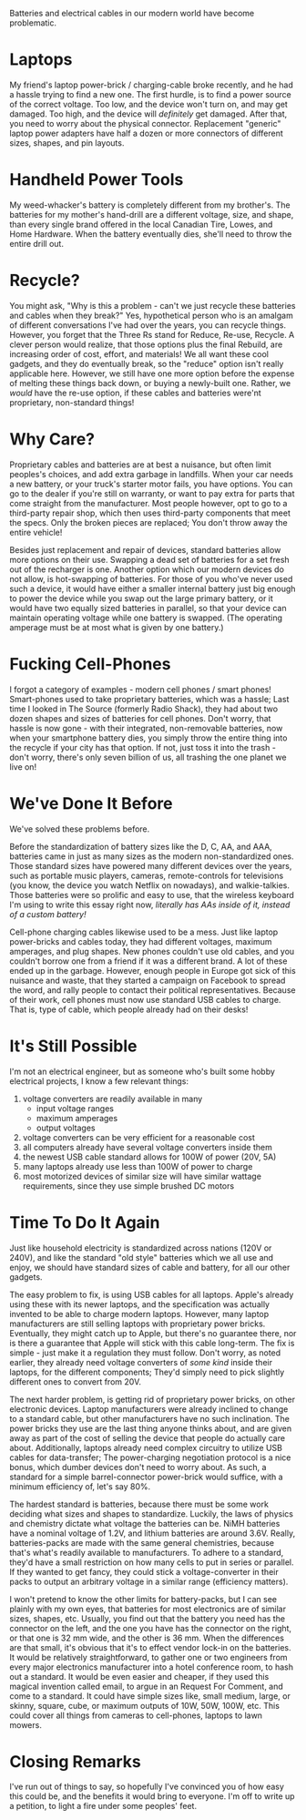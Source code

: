 Batteries and electrical cables in our modern world have become problematic.

# Laptops
My friend's laptop power-brick / charging-cable broke recently, and he had
a hassle trying to find a new one.
The first hurdle, is to find a power source of the correct voltage.
Too low, and the device won't turn on, and may get damaged.
Too high, and the device will *definitely* get damaged.
After that, you need to worry about the physical connector.
Replacement "generic" laptop power adapters have half a dozen or more
connectors of different sizes, shapes, and pin layouts.

# Handheld Power Tools
My weed-whacker's battery is completely different from my brother's.
The batteries for my mother's hand-drill are a different voltage,
size, and shape, than every single brand offered in the local Canadian Tire,
Lowes, and Home Hardware.
When the battery eventually dies, she'll need to throw the entire drill out.

# Recycle?
You might ask, "Why is this a problem - can't we just recycle these batteries and cables
when they break?"
Yes, hypothetical person who is an amalgam of different conversations I've had
over the years, you can recycle things.
However, you forget that the Three Rs stand for Reduce, Re-use, Recycle.
A clever person would realize, that those options plus the final Rebuild,
are increasing order of cost, effort, and materials!
We all want these cool gadgets, and they do eventually break,
so the "reduce" option isn't really applicable here.
However, we still have one more option before the expense of melting these
things back down, or buying a newly-built one.
Rather, we *would* have the re-use option, if these cables and batteries
were'nt proprietary, non-standard things!

# Why Care?
Proprietary cables and batteries are at best a nuisance,
but often limit peoples's choices, and add extra garbage in landfills.
When your car needs a new battery, or your truck's starter motor fails,
you have options.
You can go to the dealer if you're still on warranty, or want to pay extra
for parts that come straight from the manufacturer.
Most people however, opt to go to a third-party repair shop, which
then uses third-party components that meet the specs.
Only the broken pieces are replaced; You don't throw away the entire vehicle!

Besides just replacement and repair of devices,
standard batteries allow more options on their use.
Swapping a dead set of batteries for a set fresh out of the recharger is one.
Another option which our modern devices do not allow, is hot-swapping
of batteries.
For those of you who've never used such a device, it would have either
a smaller internal battery just big enough to power the device while
you swap out the large primary battery,
or it would have two equally sized batteries in parallel, so that
your device can maintain operating voltage while one battery is swapped.
(The operating amperage must be at most what is given by one battery.)

# Fucking Cell-Phones
I forgot a category of examples - modern cell phones / smart phones!
Smart-phones used to take proprietary batteries, which was a hassle;
Last time I looked in The Source (formerly Radio Shack), they had about two
dozen shapes and sizes of batteries for cell phones.
Don't worry, that hassle is now gone - with their integrated,
non-removable batteries, now when your smartphone battery dies, you simply
throw the entire thing into the recycle if your city has that option.
If not, just toss it into the trash - don't worry, there's only seven billion
of us, all trashing the one planet we live on!

# We've Done It Before
We've solved these problems before.

Before the standardization of battery sizes like the D, C, AA, and AAA,
batteries came in just as many sizes as the modern non-standardized ones.
Those standard sizes have powered many different devices over the years,
such as portable music players, cameras, remote-controls for televisions
(you know, the device you watch Netflix on nowadays), and walkie-talkies.
Those batteries were so prolific and easy to use, that the wireless keyboard
I'm using to write this essay right now,
*literally has AAs inside of it, instead of a custom battery!*

Cell-phone charging cables likewise used to be a mess.
Just like laptop power-bricks and cables today, they had different voltages,
maximum amperages, and plug shapes.
New phones couldn't use old cables, and you couldn't borrow one from a friend
if it was a different brand.
A lot of these ended up in the garbage.
However, enough people in Europe got sick of this nuisance and waste,
that they started a campaign on Facebook to spread the word, and
rally people to contact their political representatives.
Because of their work, cell phones must now use standard USB cables to charge.
That is, type of cable, which people already had on their desks!

# It's Still Possible
I'm not an electrical engineer, but as someone who's built some hobby electrical
projects, I know a few relevant things:
1. voltage converters are readily available in many
    - input voltage ranges
    - maximum amperages
    - output voltages
1. voltage converters can be very efficient for a reasonable cost
1. all computers already have several voltage converters inside them
1. the newest USB cable standard allows for 100W of power (20V, 5A)
1. many laptops already use less than 100W of power to charge
1. most motorized devices of similar size will have similar wattage
    requirements, since they use simple brushed DC motors

# Time To Do It Again
Just like household electricity is standardized across nations (120V or 240V),
and like the standard "old style" batteries which we all use and enjoy,
we should have standard sizes of cable and battery, for all our other gadgets.

The easy problem to fix, is using USB cables for all laptops.
Apple's already using these with its newer laptops, and the specification
was actually invented to be able to charge modern laptops.
However, many laptop manufacturers are still selling laptops with proprietary
power bricks.
Eventually, they might catch up to Apple, but there's no guarantee there,
nor is there a guarantee that Apple will stick with this cable long-term.
The fix is simple - just make it a regulation they must follow.
Don't worry, as noted earlier, they already need voltage converters of
*some kind* inside their laptops, for the different components;
They'd simply need to pick slightly different ones to convert from 20V.

The next harder problem, is getting rid of proprietary power bricks,
on other electronic devices.
Laptop manufacturers were already inclined to change to a standard cable,
but other manufacturers have no such inclination.
The power bricks they use are the last thing anyone thinks about,
and are given away as part of the cost of selling the device that people
do actually care about.
Additionally, laptops already need complex circuitry to utilize USB cables
for data-transfer; The power-charging negotiation protocol is a nice bonus,
which dumber devices don't need to worry about.
As such, a standard for a simple barrel-connector power-brick would suffice,
with a minimum efficiency of, let's say 80%.

The hardest standard is batteries, because there must be some work deciding
what sizes and shapes to standardize.
Luckily, the laws of physics and chemistry dictate what voltage the batteries
can be.
NiMH batteries have a nominal voltage of 1.2V, and lithium batteries
are around 3.6V.
Really, batteries-packs are made with the same general chemistries,
because that's what's readily available to manufacturers.
To adhere to a standard, they'd have a small restriction on how many
cells to put in series or parallel.
If they wanted to get fancy, they could stick a voltage-converter in their packs
to output an arbitrary voltage in a similar range (efficiency matters).

I won't pretend to know the other limits for battery-packs,
but I can see plainly with my own eyes, that batteries for most electronics
are of similar sizes, shapes, etc.
Usually, you find out that the battery you need has the connector on the left,
and the one you have has the connector on the right, or that one is
32 mm wide, and the other is 36 mm.
When the differences are that small, it's obvious that it's to effect
vendor lock-in on the batteries.
It would be relatively straightforward, to gather one or two engineers
from every major electronics manufacturer into a hotel conference room,
to hash out a standard.
It would be even easier and cheaper, if they used this magical invention called
email, to argue in an Request For Comment, and come to a standard.
It could have simple sizes like, small medium, large, or skinny, square, cube,
or maximum outputs of 10W, 50W, 100W, etc.
This could cover all things from cameras to cell-phones, laptops to lawn mowers.

# Closing Remarks
I've run out of things to say, so hopefully I've convinced you of how easy this
could be, and the benefits it would bring to everyone.
I'm off to write up a petition, to light a fire under some peoples' feet.
